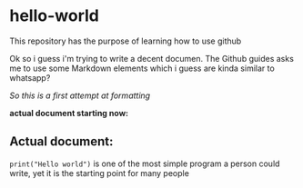 # hello-world
This repository has the purpose of learning how to use github

Ok so i guess i'm trying to write a decent documen. The Github guides asks me to use some Markdown elements which i guess are kinda similar to whatsapp?

*So this is a first attempt at formatting*

**actual document starting now:**

## Actual document:

`print("Hello world")` 
is one of the most simple program a person could write, yet it is the starting point for many people
